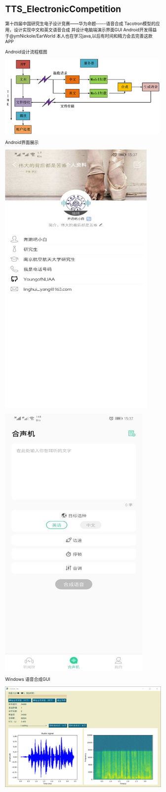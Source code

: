 # TTS_ElectronicCompetition
第十四届中国研究生电子设计竞赛——华为命题-----语音合成
Tacotron模型的应用，设计实现中文和英文语音合成 并设计电脑端演示界面GUI
Android开发得益于@ymNickole/EarWorld 本人也在学习java,以后有时间和精力会去完善这款APP

Android设计流程框图

![Image text](https://github.com/YoungofNUAA/TTS_ElectronicCompetition/blob/master/APP1.png)

Android界面展示

![Image text](https://github.com/YoungofNUAA/TTS_ElectronicCompetition/blob/master/APP_Person.jpg)

![Image text](https://github.com/YoungofNUAA/TTS_ElectronicCompetition/blob/master/APP_TTS.jpg)

Windows 语音合成GUI

![Image text](https://github.com/YoungofNUAA/TTS_ElectronicCompetition/blob/master/WinGUI.png)
